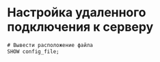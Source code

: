 # Настройка удаленного подключения к серверу

```sql
# Вывести расположение файла
SHOW config_file;

```
